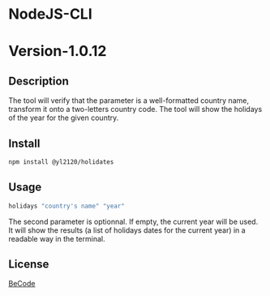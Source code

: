# NodeJS-CLI
# Version-1.0.12

## Description
The tool will verify that the parameter is a well-formatted country name, transform it onto a two-letters country code. The tool will show the holidays of the  year for the given country.


## Install

```bash
npm install @yl2120/holidates
```

## Usage

```bash
holidays "country's name" "year"
```
The second parameter is optionnal. If empty, the current year will be used. It will show the results (a list of holidays dates for the current year) in a readable way in the terminal.

## License
[BeCode](https://becode.org/fr/)
